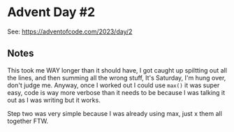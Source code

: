 # Advent Day #2

See: https://adventofcode.com/2023/day/2

## Notes
This took me WAY longer than it should have, I got caught up spiltting out all the lines, and then summing all the wrong stuff, It's Saturday, I'm hung over, don't judge me. Anyway, once I worked out I could use `max()` it was super easy, code is way more verbose than it needs to be because I was talking it out as I was writing but it works. 

Step two was very simple because I was already using max, just x them all together FTW.